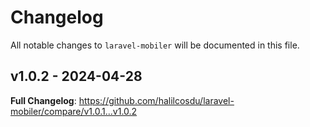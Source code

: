 # Changelog

All notable changes to `laravel-mobiler` will be documented in this file.

## v1.0.2 - 2024-04-28

**Full Changelog**: https://github.com/halilcosdu/laravel-mobiler/compare/v1.0.1...v1.0.2
